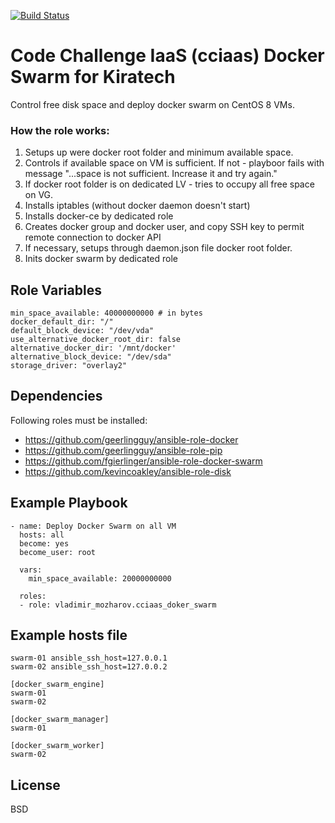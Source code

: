[![Build Status](https://travis-ci.com/VladimirMozharov/CCIaaS_Kiratech.svg?branch=main)](https://travis-ci.com/VladimirMozharov/CCIaaS_Kiratech)

Code Challenge IaaS (cciaas) Docker Swarm for Kiratech
=========

Control free disk space and deploy docker swarm on CentOS 8 VMs.
### How the role works:
1. Setups up were docker root folder and minimum available space.
2. Controls if available space on VM is sufficient. If not - playboor fails with message "...space is not sufficient. Increase it and try again."
3. If docker root folder is on dedicated LV - tries to occupy all free space on VG.
4. Installs iptables (without docker daemon doesn't start)
5. Installs docker-ce by dedicated role
6. Creates docker group and docker user, and copy SSH key to permit remote connection to docker API
7. If necessary, setups through daemon.json file docker root folder.
8. Inits docker swarm by dedicated role

Role Variables
--------------

    min_space_available: 40000000000 # in bytes
    docker_default_dir: "/"
    default_block_device: "/dev/vda"
    use_alternative_docker_root_dir: false
    alternative_docker_dir: '/mnt/docker'
    alternative_block_device: "/dev/sda"
    storage_driver: "overlay2"

Dependencies
------------

Following roles must be installed:
- https://github.com/geerlingguy/ansible-role-docker
- https://github.com/geerlingguy/ansible-role-pip
- https://github.com/fgierlinger/ansible-role-docker-swarm
- https://github.com/kevincoakley/ansible-role-disk

Example Playbook
----------------

    - name: Deploy Docker Swarm on all VM
      hosts: all
      become: yes
      become_user: root

      vars:
        min_space_available: 20000000000

      roles:
      - role: vladimir_mozharov.cciaas_doker_swarm

Example hosts file
----------

    swarm-01 ansible_ssh_host=127.0.0.1
    swarm-02 ansible_ssh_host=127.0.0.2

    [docker_swarm_engine]
    swarm-01
    swarm-02

    [docker_swarm_manager]
    swarm-01

    [docker_swarm_worker]
    swarm-02


License
-------

BSD
